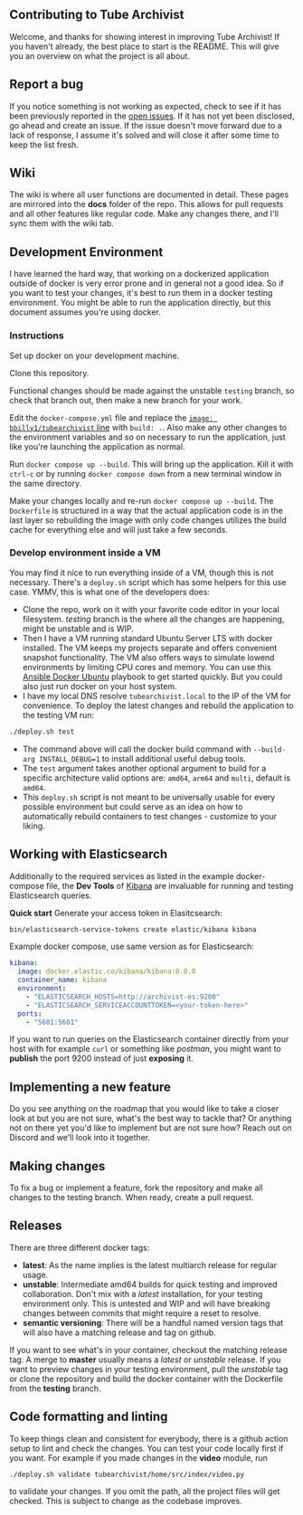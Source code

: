 ## Contributing to Tube Archivist

Welcome, and thanks for showing interest in improving Tube Archivist!
If you haven't already, the best place to start is the README. This will give you an overview on what the project is all about.

## Report a bug

If you notice something is not working as expected, check to see if it has been previously reported in the [open issues](https://github.com/tubearchivist/tubearchivist/issues).
If it has not yet been disclosed, go ahead and create an issue.
If the issue doesn't move forward due to a lack of response, I assume it's solved and will close it after some time to keep the list fresh.

## Wiki

The wiki is where all user functions are documented in detail. These pages are mirrored into the **docs** folder of the repo. This allows for pull requests and all other features like regular code. Make any changes there, and I'll sync them with the wiki tab.

## Development Environment

I have learned the hard way, that working on a dockerized application outside of docker is very error prone and in general not a good idea. So if you want to test your changes, it's best to run them in a docker testing environment. You might be able to run the application directly, but this document assumes you're using docker.

### Instructions

Set up docker on your development machine.

Clone this repository.

Functional changes should be made against the unstable `testing` branch, so check that branch out, then make a new branch for your work.

Edit the `docker-compose.yml` file and replace the [`image: bbilly1/tubearchivist` line](https://github.com/tubearchivist/tubearchivist/blob/4af12aee15620e330adf3624c984c3acf6d0ac8b/docker-compose.yml#L7) with `build: .`. Also make any other changes to the environment variables and so on necessary to run the application, just like you're launching the application as normal.

Run `docker compose up --build`. This will bring up the application. Kill it with `ctrl-c` or by running `docker compose down` from a new terminal window in the same directory.

Make your changes locally and re-run `docker compose up --build`. The `Dockerfile` is structured in a way that the actual application code is in the last layer so rebuilding the image with only code changes utilizes the build cache for everything else and will just take a few seconds.

### Develop environment inside a VM

You may find it nice to run everything inside of a VM, though this is not necessary. There's a `deploy.sh` script which has some helpers for this use case. YMMV, this is what one of the developers does:

- Clone the repo, work on it with your favorite code editor in your local filesystem. *testing* branch is the where all the changes are happening, might be unstable and is WIP.
- Then I have a VM running standard Ubuntu Server LTS with docker installed. The VM keeps my projects separate and offers convenient snapshot functionality. The VM also offers ways to simulate lowend environments by limiting CPU cores and memory. You can use this [Ansible Docker Ubuntu](https://github.com/bbilly1/ansible-playbooks) playbook to get started quickly. But you could also just run docker on your host system.
- I have my local DNS resolve `tubearchivist.local` to the IP of the VM for convenience. To deploy the latest changes and rebuild the application to the testing VM run:
```bash
./deploy.sh test
```
- The command above will call the docker build command with `--build-arg INSTALL_DEBUG=1` to install additional useful debug tools.
- The `test` argument takes another optional argument to build for a specific architecture valid options are: `amd64`, `arm64` and `multi`, default is `amd64`.
- This `deploy.sh` script is not meant to be universally usable for every possible environment but could serve as an idea on how to automatically rebuild containers to test changes - customize to your liking.

## Working with Elasticsearch
Additionally to the required services as listed in the example docker-compose file, the **Dev Tools** of [Kibana](https://www.elastic.co/guide/en/kibana/current/docker.html) are invaluable for running and testing Elasticsearch queries.

**Quick start**
Generate your access token in Elasitcsearch:
```bash
bin/elasticsearch-service-tokens create elastic/kibana kibana
```

Example docker compose, use same version as for Elasticsearch:
```yml
kibana:
  image: docker.elastic.co/kibana/kibana:0.0.0
  container_name: kibana
  environment:
    - "ELASTICSEARCH_HOSTS=http://archivist-es:9200"
    - "ELASTICSEARCH_SERVICEACCOUNTTOKEN=<your-token-here>"
  ports:
    - "5601:5601"
```

If you want to run queries on the Elasticsearch container directly from your host with for example `curl` or something like *postman*, you might want to **publish** the port 9200 instead of just **exposing** it.

## Implementing a new feature

Do you see anything on the roadmap that you would like to take a closer look at but you are not sure, what's the best way to tackle that? Or anything not on there yet you'd like to implement but are not sure how? Reach out on Discord and we'll look into it together.

## Making changes

To fix a bug or implement a feature, fork the repository and make all changes to the testing branch. When ready, create a pull request.

## Releases

There are three different docker tags:
- **latest**: As the name implies is the latest multiarch release for regular usage.
- **unstable**: Intermediate amd64 builds for quick testing and improved collaboration. Don't mix with a *latest* installation, for your testing environment only. This is untested and WIP and will have breaking changes between commits that might require a reset to resolve.
- **semantic versioning**: There will be a handful named version tags that will also have a matching release and tag on github.

If you want to see what's in your container, checkout the matching release tag. A merge to **master** usually means a *latest* or *unstable* release. If you want to preview changes in your testing environment, pull the *unstable* tag or clone the repository and build the docker container with the Dockerfile from the **testing** branch.

## Code formatting and linting

To keep things clean and consistent for everybody, there is a github action setup to lint and check the changes. You can test your code locally first if you want. For example if you made changes in the **video** module, run

```shell
./deploy.sh validate tubearchivist/home/src/index/video.py
```

to validate your changes. If you omit the path, all the project files will get checked. This is subject to change as the codebase improves.
